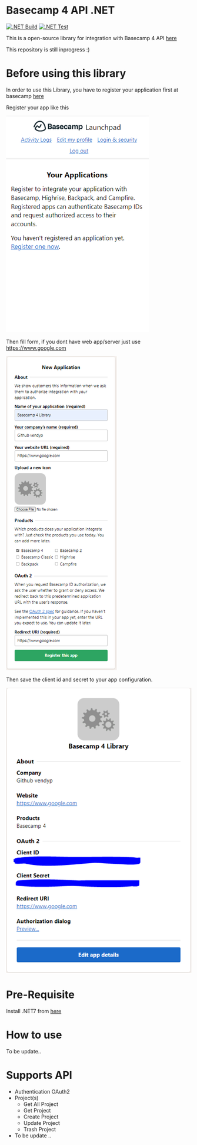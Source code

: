 # Basecamp 4 API .NET

[![.NET Build](https://github.com/vendyp/basecamp3api.net/actions/workflows/build.yml/badge.svg?branch=main)](https://github.com/vendyp/basecamp3api.net/actions/workflows/build.yml)
[![.NET Test](https://github.com/vendyp/basecamp3api.net/actions/workflows/test.yml/badge.svg?branch=main)](https://github.com/vendyp/basecamp3api.net/actions/workflows/test.yml)

This is a open-source library for integration with Basecamp 4 API [here](https://github.com/basecamp/bc3-api)

This repository is still inprogress :)

# Before using this library

In order to use this Library, you have to register your application first at basecamp [here](https://launchpad.37signals.com/integrations)

Register your app like this

![alt text](https://github.com/vendyp/basecamp3api.net/blob/main/.github/images/register_app_1.PNG)

Then fill form, if you dont have web app/server just use https://www.google.com

![alt text](https://github.com/vendyp/basecamp3api.net/blob/main/.github/images/register_app_2.PNG)

Then save the client id and secret to your app configuration.

![alt text](https://github.com/vendyp/basecamp3api.net/blob/main/.github/images/register_app_3.PNG)

# Pre-Requisite

Install .NET7 from [here](https://dotnet.microsoft.com/en-us/download/dotnet/7.0)

# How to use 

To be update..

# Supports API

* Authentication OAuth2
* Project(s)
  * Get All Project
  * Get Project
  * Create Project
  * Update Project
  * Trash Project
* To be update ..